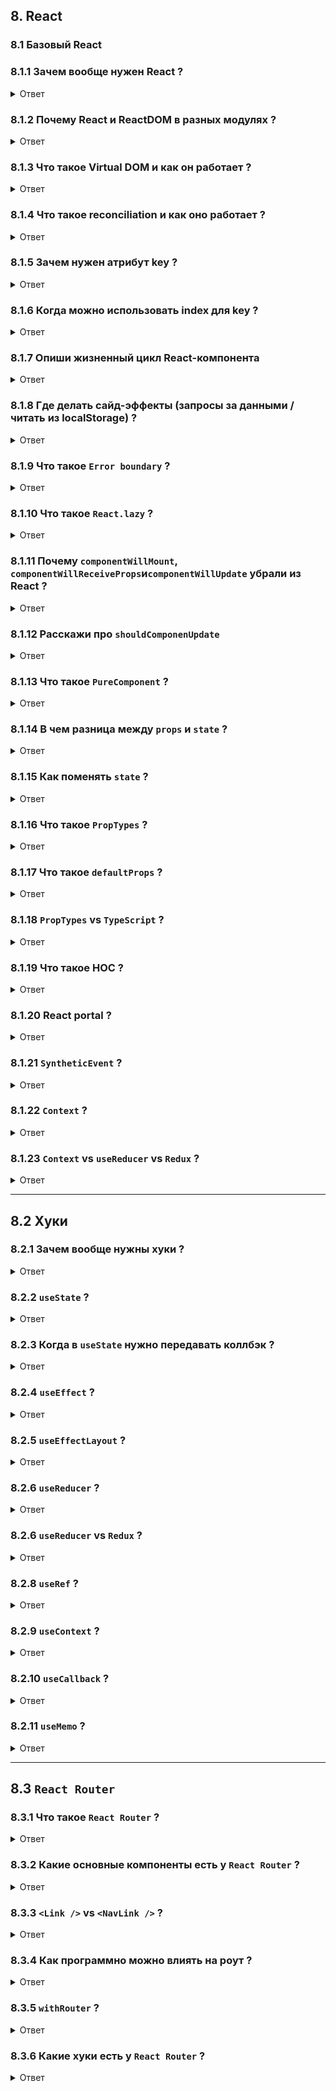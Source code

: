 ## 8. React

### 8.1 Базовый React

### 8.1.1 Зачем вообще нужен React ?

<details>
<summary>Ответ</summary>

Сегодня очень большим количеством сервисов пользуются через браузер.  
Интерфейс современных приложений должен быть более умным и отзывчивым (динамически менятся в зависимости от действий пользователя).  
Чтобы сделать это в браузере, нужно напрямую менять DOM.  
Основные причины почему это не ок:

- Менять DOM напрямую медленно (reflow, repainting);
- Когда мы меняем DOM чистым JSом, это императивный подход, и с ним сложнее работать чем с императивным;

```jsx
// imperative approach
const button = document.createElement("button");
button.textContent = "Greeting button";
button.addEventListener("click", () => "hello");

// declarative approach
<button onClick={() => "hello"}>Greeting button</button>;
```

React решает эти проблемы:

- React использует декларативный подход (который на этапе сборки транспилируется в императивный);
- Под капотом React минимизует обращения к DOM (Virtual DOM);
</details>

### 8.1.2 Почему React и ReactDOM в разных модулях ?

<details>
<summary>Ответ</summary>

В модуле `react` находится код для создания React-элементов (`React.createElement`).  
Через `react-dom` можно рендерить эти React-элементы в реальный DOM.

Причина разделения в том, что React-элементы созданные `react` можно рендерить не только в DOM браузера (`react-native`, `electron`).

</details>

### 8.1.3 Что такое Virtual DOM и как он работает ?

<details>
<summary>Ответ</summary>

Грубо говоря, Virtual DOM это обычный JS-объект.  
Перестраивать этот объект гораздо быстрее, чем перерендеривать реальный DOM.  
Поэтому когда нужно перерисовать интерфейс, React применяет **все изменения** к Virtual DOM и только **финальный результат** применяет к реальному DOM.  
То есть мехпнизм Virtual DOM минимизирует количество обращиний к реальному DOM.  
Кроме того, React по-максимуму старается минимизировать количество перерисовок (например, если у ноды DOM поменялся атрибут, React не будет перисовывать его, а просто перезапишет атрибут)

</details>

### 8.1.4 Что такое reconciliation и как оно работает ?

<details>
<summary>Ответ</summary>

Реконсиляция (согласование) - механизм сравнения Virtual DOM и реального DOM и применения минимальных изменений к реальному DOM.

![img](./img/reconciliation.PNG)

Virtual DOM и реальный DOM - два дерева.  
Нужно найти разницу между ними.  
Передовые алгоритмы имеют сложность порядка O(n^3), где n - количество элементов в деревьях (слишком медленно).  
Чтобы ускорить алгоритм сравнения деревьев используются две эвристики:

- Два элемента с разными типами произведут разные деревья (то есть если React видит, что `div` поменялся на `article`, он дальше не проверяет, что увеличивает скорость сравнения).
- Разработчик может указать, какие дочерние элементы могут оставаться стабильными между разными рендерами с помощью пропа `key`.

</details>

### 8.1.5 Зачем нужен атрибут key ?

<details>
<summary>Ответ</summary>

```jsx
// изначально есть список
<ul>
  <li>1</li>
  <li>2</li>
  <li>3</li>
</ul>

// что-то поменялось и список перерисовался
<ul>
  <li>4</li>
  <li>1</li>
  <li>2</li>
  <li>3</li>
</ul>

```

React сравнивает первый элемент первоначально списка с первым элементом получившегося списка, второй со вторым и т.д.  
При каждом сравнении есть несовпадение.  
Реакт полностью перерисовывает список, хотя можно было бы просто добавить новую ноду в начало списка.

Тут помогают key:

```jsx
// изначально есть список
<ul>
  <li key="67f823f42f2">1</li>
  <li key="12d321as211">2</li>
  <li key="jk2131434f1">3</li>
</ul>

// что-то поменялось и список перерисовался
<ul>
  <li key="new-key-aye">4</li>
  <li key="67f823f42f2">1</li>
  <li key="12d321as211">2</li>
  <li key="jk2131434f1">3</li>
</ul>

```

В этом случае React сравнивает не первый с первым, а по ключам, и в результате понимает, что в новом списке просто добавилась нода сверху.

Для ключей лучше использовать id элементов, которые мы отрисовываем.  
Для ключей не имеет смысла генерировать новое значение на каждом рендере (`<li key={createHash()}></li>`) или использовать что-то типа `Date.now()` или `Math.rand()`

</details>

### 8.1.6 Когда можно использовать index для key ?

<details>
<summary>Ответ</summary>

Если точно известно, что порядок элементов не будет меняться.

</details>

### 8.1.7 Опиши жизненный цикл React-компонента

<details>
<summary>Ответ</summary>

Старый жизненный цикл:
![img](./img/old-lifecycle-methods.PNG)

Новый жизненный цикл:
![img](./img/new-lifecycle-methods.PNG)

Есть еще два ЖЦ-метода:

- `static getDerivedStateFromError` - используем для рендеринга запасного UI;
- `componentDidCatch` - используем для логирования ошибок;

Если компонент имплементирует один из этих методов, то он является `Error boundary`.

</details>

### 8.1.8 Где делать сайд-эффекты (запросы за данными / читать из localStorage) ?

<details>
<summary>Ответ</summary>

В `componentDidMount` (классовый компонент) или в `useEffect` (хуки).

</details>

### 8.1.9 Что такое `Error boundary` ?

<details>
<summary>Ответ</summary>

```jsx
import React from "react";

class ErrorBoundary extends React.Component {
  constructor(props) {
    super(props);

    this.state = { hasError: false };
  }

  static getDerivedStateFromError(error) {
    // Обновить состояние с тем, чтобы следующий рендер показал запасной UI.
    return { hasError: true };
  }

  componentDidCatch(error, errorInfo) {
    // Можно также сохранить информацию об ошибке в соответствующую службу журнала ошибок
    logErrorToMyService(error, errorInfo);
  }

  render() {
    if (this.state.hasError) {
      // Можно отрендерить запасной UI произвольного вида
      return <h1>Что-то пошло не так.</h1>;
    }

    return this.props.children;
  }
}
```

`ErrorBoundary` оборачивает компонеты.  
`ErrorBoundary` ловит исключения, которые выбрасывают его дочерние компоненты.

</details>

### 8.1.10 Что такое `React.lazy` ?

<details>
<summary>Ответ</summary>

Webpack собирает все .js, .jsx в один файл - бандл.  
Если этих файлов слишком много / они большие, бандл тоже получится большой.  
Если бандл будет большим, index.html будет долго его загружать.  
В таких ситуациях можно разбить один большой бандл на несколько кусков поменьше.  
Для этого используются динамические импорт:

```js
function getComponent() {
  const element = document.createElement("div");

  return import("lodash") // import() возвращает промис
    .then(({ default: _ }) => {
      const element = document.createElement("div");
      element.innerHTML = _.join(["Hello", "webpack"], " ");
      return element;
    })
    .catch((error) => "An error occurred while loading the component");
}

getComponent().then((component) => {
  document.body.appendChild(component);
});
```

Ну а в React можно динамически подгружать компоненты (но немного другой синтаксис):

```jsx
import React from "react";

// React.lazy используется именно для динамической подгрузки компонентов
const SomeComponent = React.lazy(() => import("@components/some-component"));

function App() {
  return (
    <React.Suspense fallback={<p>Loading...</p>}>
      <SomeComponent />
    </React.Suspense>
  );
}
```

Динамически подгружаемые компоненты нужно оборачивать в `<React.Suspense>`.  
Пока `<SomeComponent />` не загрузится, будет показано то, что в `fallback`.

</details>

### 8.1.11 Почему `componentWillMount`, `componentWillReceiveProps`и`componentWillUpdate` убрали из React ?

<details>
<summary>Ответ</summary>

Во-первых, эти методы часто неправильно использовали (делали асинхронные запросы в `componentWillMount`, записывали пропсы в стейт в `componentWillReceiveProps` и т.д).

Во-вторых, сейчас команда React работают над асинхронным рендерингом и конкурентным режимом.

```jsx
import React from "react";

const resource = fetchProfileData();

function ProfileDetails() {
  // Пробуем прочитать информацию о пользователе, хотя она может быть ещё не загружена
  const user = resource.user.read();
  return <h1>{user.name}</h1>;
}

function ProfileTimeline() {
  // Пробуем прочитать сообщения, хотя они могут быть ещё не загружены
  const posts = resource.posts.read();
  return (
    <ul>
      {posts.map((post) => (
        <li key={post.id}>{post.text}</li>
      ))}
    </ul>
  );
}

function ProfilePage() {
  return (
    <Suspense fallback={<h1>Loading profile...</h1>}>
      <ProfileDetails />
      <Suspense fallback={<h1>Loading posts...</h1>}>
        <ProfileTimeline />
      </Suspense>
    </Suspense>
  );
}
```

Несмотря на то, что для компонентов `ProfileTimeline` и `ProfileTimeline` еще не пришли данные и их нельзя рендерить, у них вызываются методы ЖЦ, которые можно вызывать (`constructor`, `componentWillMount` и т.д.).  
Например мы делаем `setInterval` в `componentWillMount` компонента `ProfileTimeline`.  
Предположим, что было выброшено исключение при загрузке данных (`resource.posts.read()`).  
Тогда нас выбросит в ближайший `ErrorBoundary` для `ProfileTimeline` (если `ErrorBoundary` есть).  
Но самое главное, что `setInterval` из `componentWillMount` компонента `ProfileTimeline` никуда не пропадет и **будет утечка памяти**.  
То есть можно сказать, что **прерывающая обработка ошибок в React может привести к утечкам памяти**.  
Это одна из причин депрекейта методов `componentWillMount`, `componentWillReceiveProps` и `componentWillUpdate`.

</details>

### 8.1.12 Расскажи про `shouldComponenUpdate`

<details>
<summary>Ответ</summary>

```jsx
import React from "react";

class SomeComponent extends React.Component {
  /**
   *
   * @param {object} nextProps - пропсы перед обновлением компонента
   * @param {object} nextState - стейт перед обновлением компонента
   * @returns {boolean} - нужно ли обновлять компонент
   *
   **/
  shouldComponentUpdate(nextProps, nextState) {}
}
```

</details>

### 8.1.13 Что такое `PureComponent` ?

<details>
<summary>Ответ</summary>

Это компонент с переопределенным методом `shouldComponenUpdate`: выполняет shallow comparsion пропсов и стейта и возвращает результат в булевом формате.

</details>

### 8.1.14 В чем разница между `props` и `state` ?

<details>
<summary>Ответ</summary>

- `props` приходят в компонент извне, а `state` - это внутреннее состояние компонета;
- `props` нельзя менять, а `state` можно;

</details>

### 8.1.15 Как поменять `state` ?

<details>
<summary>Ответ</summary>

Только через `this.setState` (классовый компонент) или через сеттер (хуки).

</details>

### 8.1.16 Что такое `PropTypes` ?

<details>
<summary>Ответ</summary>

`PropTypes` - модуль для описания типов пропсов.

```jsx
import React from "react";
import PropTypes from "prop-types";

function SomeComponent(props) {
  // ...
}

SomeComponent.propTypes = {
  isActive: PropTypes.bool.isRequired,
};
```

или

```jsx
import React from "react";
import PropTypes from "prop-types";

class SomeComponent extends React.Component {
  // ...

  static propTypes = {
    isActive: PropTypes.bool.isRequired,
  };

  // ...
}
```

- при несовпадении пропсов падает ошибка (даже во время выполнения приложения);
- не работают в production сборке (перфоманс);

</details>

### 8.1.17 Что такое `defaultProps` ?

<details>
<summary>Ответ</summary>

`defaultProps` - дефолтные значения пропсов.

```jsx
import React from "react";

function SomeComponent(props) {
  // ...
}

SomeComponent.defaultProps = {
  isActive: false,
};
```

или

```jsx
import React from "react";

class SomeComponent extends React.Component {
  // ...

  static defaultProps = {
    isActive: false,
  };

  // ...
}
```

</details>

### 8.1.18 `PropTypes` vs `TypeScript` ?

<details>
<summary>Ответ</summary>

`PropTypes` работают во время выполнения приложения, а `TypeScript` только при статическом анализе кода.

</details>

### 8.1.19 Что такое HOC ?

<details>
<summary>Ответ</summary>

HOC - high order component. Обертка вокруг изначального компонента.  
Используется для реиспользования логики.

</details>

### 8.1.20 React portal ?

<details>
<summary>Ответ</summary>

</details>

### 8.1.21 `SyntheticEvent` ?

<details>
<summary>Ответ</summary>

</details>

### 8.1.22 `Context` ?

<details>
<summary>Ответ</summary>

</details>

### 8.1.23 `Context` vs `useReducer` vs `Redux` ?

<details>
<summary>Ответ</summary>

</details>

---

## 8.2 Хуки

### 8.2.1 Зачем вообще нужны хуки ?

<details>
<summary>Ответ</summary>

</details>

### 8.2.2 `useState` ?

<details>
<summary>Ответ</summary>

</details>

### 8.2.3 Когда в `useState` нужно передавать коллбэк ?

<details>
<summary>Ответ</summary>

</details>

### 8.2.4 `useEffect` ?

<details>
<summary>Ответ</summary>

</details>

### 8.2.5 `useEffectLayout` ?

<details>
<summary>Ответ</summary>

</details>

### 8.2.6 `useReducer` ?

<details>
<summary>Ответ</summary>

</details>

### 8.2.6 `useReducer` vs `Redux` ?

<details>
<summary>Ответ</summary>

</details>

### 8.2.8 `useRef` ?

<details>
<summary>Ответ</summary>

</details>

### 8.2.9 `useContext` ?

<details>
<summary>Ответ</summary>

</details>

### 8.2.10 `useCallback` ?

<details>
<summary>Ответ</summary>

</details>

### 8.2.11 `useMemo` ?

<details>
<summary>Ответ</summary>

</details>

---

## 8.3 `React Router`

### 8.3.1 Что такое `React Router` ?

<details>
<summary>Ответ</summary>

</details>

### 8.3.2 Какие основные компоненты есть у `React Router` ?

<details>
<summary>Ответ</summary>

Роутеры:

- `<BrowserRouter />`;
- `<HashRouter />`;
- ..

Матчеры:

- `<Switch />`;
- `<Route />`;
- `<Redirect />`;

Ссылки:

- `<Link />`;
- `<NavLink />`;

[Тут подробнее](https://reactrouter.com/web/guides/primary-components).

</details>

### 8.3.3 `<Link />` vs `<NavLink />` ?

<details>
<summary>Ответ</summary>

</details>

### 8.3.4 Как программно можно влиять на роут ?

<details>
<summary>Ответ</summary>

</details>

### 8.3.5 `withRouter` ?

<details>
<summary>Ответ</summary>

</details>

### 8.3.6 Какие хуки есть у `React Router` ?

<details>
<summary>Ответ</summary>

</details>
